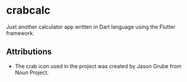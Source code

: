 # crabcalc

Just another calculator app written in Dart language using the Flutter framework.

## Attributions
- The crab icon used in the project was created by Jason Grube from Noun Project.
